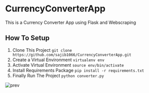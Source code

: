 # CurrencyConverterApp
This is a Currency Converter App using Flask and Webscraping
## How To Setup
1. Clone This Project `git clone https://github.com/sajib1066/CurrencyConverterApp.git`
2. Create a Virtual Environment `virtualenv env`
3. Activate Virtual Environment `source env/bin/activate`
4. Install Requirements Package `pip install -r requirements.txt`
5. Finally Run The Project `python converter.py`

![prev](https://user-images.githubusercontent.com/39632170/79432218-564bb400-7fed-11ea-96d9-728ec71b868c.png)
